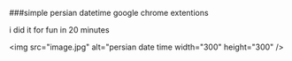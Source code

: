 ###simple persian datetime google chrome extentions 

i did it for fun in 20 minutes 

<img src="image.jpg" alt="persian date time width="300" height="300" />
